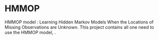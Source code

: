 # HMMOP
HMMOP model : Learning Hidden Markov Models When the Locations of Missing Observations are Unknown.
This project contains all one need to use the HMMOP model, .
